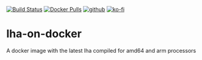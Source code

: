 [![Build Status](https://drone-gh.intercube.gr/api/badges/walkero-gr/lha-on-docker/status.svg)](https://drone-gh.intercube.gr/walkero-gr/lha-on-docker)
[![Docker Pulls](https://img.shields.io/docker/pulls/walkero/lha-on-docker?color=brightgreen)](https://hub.docker.com/r/walkero/lha-on-docker)
[![github](https://img.shields.io/badge/Repo%20on%20GitHub-100000?style=flat&logo=github&logoColor=white)](https://github.com/walkero-gr/lha-on-docker)
[![ko-fi](https://img.shields.io/badge/Buy%20me%20a%20Ko--fi-F16061?style=flat&logo=ko-fi&logoColor=white)](https://ko-fi.com/walkero)

# lha-on-docker
A docker image with the latest lha compiled for amd64 and arm processors